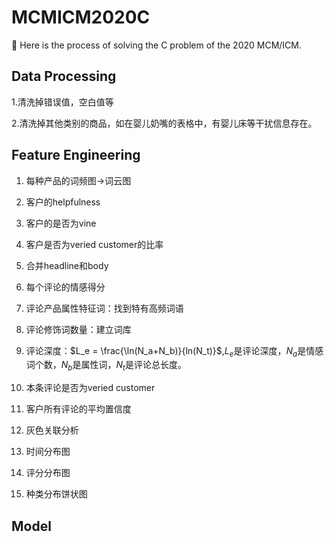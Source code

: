 # MCMICM2020C

:ledger: ​Here is the process of solving the C problem of the 2020 MCM/ICM.

## Data Processing

1.清洗掉错误值，空白值等

2.清洗掉其他类别的商品，如在婴儿奶嘴的表格中，有婴儿床等干扰信息存在。

## Feature Engineering

1. 每种产品的词频图->词云图

2. 客户的helpfulness

3. 客户的是否为vine

4. 客户是否为veried customer的比率

5. 合并headline和body

6. 每个评论的情感得分

7. 评论产品属性特征词：找到特有高频词语

8. 评论修饰词数量：建立词库

9. 评论深度：$L_e = \frac{\ln(N_a+N_b)}{ln(N_t)}$,$L_e$是评论深度，$N_a$是情感词个数，$N_b$是属性词，$N_t$是评论总长度。

10. 本条评论是否为veried customer
11. 客户所有评论的平均置信度
12. 灰色关联分析
13. 时间分布图
14. 评分分布图
15. 种类分布饼状图

## Model

